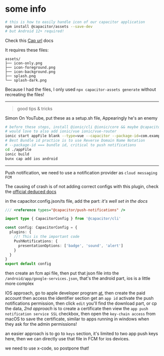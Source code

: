 # some info

```sh
# this is how to easily handle icon of our capacitor application
npm install @capacitor/assets --save-dev
# but Android 12+ required!
```

Check this [Cap url](https://capacitorjs.com/docs/guides/splash-screens-and-icons) docs

It requires these files:

```tree
assets/
├── icon-only.png
├── icon-foreground.png
├── icon-background.png
├── splash.png
└── splash-dark.png
```

Because I had the files, I only used `npx capacitor-assets generate` without recreating the files!

---

> good tips & tricks

Simon On YouTube, put these as a setup.sh file, Appearingly he's an enemy

```sh
# before these steps, install @ionic/cli @ionic/core && maybe @capacitor/cli also, -g is great here,
# would love to also add ionic/vue ionic/vue-router
ionic start appFile blank --type=vue --capacitor --package-id=com.example.appname # I changed its framework
# Best Bundle id practice is to use Reverse Domain Name Notation
# --package-id === bundle id, critical to push notifications
cd ./appFile
ionic build
bunx cap add ios android
```

---

Push notification, we need to use a notification provider as `cloud messaging FCM`

The causing of crash is of not adding correct configs with this plugin, check the [official deduced docs](https://capacitorjs.com/docs/apis/push-notifications)

in the capacitor.config.json/ts file, add the part: _it's well set in the docs_

```ts
/// <reference types="@capacitor/push-notifications" />

import type { CapacitorConfig } from '@capacitor/cli'

const config: CapacitorConfig = {
  plugins: {
    //! This is the important code
    PushNotifications: {
      presentationOptions: ['badge', 'sound', 'alert']
    }
  }
}
export default config
```

then create an fcm api file, then put that json file into the `/android/app/google-services.json`, that's the android part, ios is a little more complex

IOS approach, go to apple developer program [at](developer.apple.com), then create the paid account then access the identifier section get an `app id` activate the push notifications permission, then click `edit` you'll find the download part, or cp the data, _2nd approach_ is to create a certificate then view the `app push notification service SSL` checkbox, then open the `key-chain access` from macOS to save the certificate, similar to apps running in windows when they ask for the admin permissions!

an easier approach is to go to `keys` section, it's limited to two app push keys here, then we can directly use that file in FCM for ios devices.

we need to use x-code, so postpone that!
